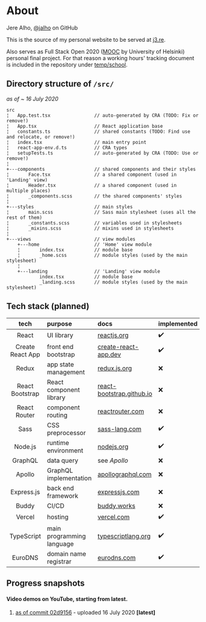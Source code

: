 # About

Jere Alho, [@jalho](https://github.com/jalho) on GitHub

This is the source of my personal website to be served at [j3.re](http://j3.re/).

Also serves as Full Stack Open 2020 ([MOOC](https://fullstackopen.com/) by University of Helsinki) personal final project. For that reason a working hours' tracking document is included in the repository under [temp/school](https://github.com/jalho/j3.re/blob/master/temp/school/Työaikakirjanpito.md).

## Directory structure of `/src/`

*as of ~ 16 July 2020*

```
src
¦   App.test.tsx                // auto-generated by CRA (TODO: Fix or remove!)
¦   App.tsx                     // React application base
¦   constants.ts                // shared constants (TODO: Find use and relocate, or remove!)
¦   index.tsx                   // main entry point
¦   react-app-env.d.ts          // CRA types
¦   setupTests.ts               // auto-generated by CRA (TODO: Use or remove!)
¦       
+---components                  // shared components and their styles
¦       Face.tsx                // a shared component (used in 'Landing' view)
¦       Header.tsx              // a shared component (used in multiple places)
¦       _components.scss        // the shared components' styles
¦       
+---styles                      // main styles
¦       main.scss               // Sass main stylesheet (uses all the rest of them)
¦       _constants.scss         // variables used in stylesheets
¦       _mixins.scss            // mixins used in stylesheets
¦       
+---views                       // view modules
    +---home                    // 'Home' view module
    ¦       index.tsx           // module base
    ¦       _home.scss          // module styles (used by the main stylesheet)
    ¦       
    +---landing                 // 'Landing' view module
            index.tsx           // module base
            _landing.scss       // module styles (used by the main stylesheet)
```

## Tech stack (planned)

| tech | purpose | docs | implemented |
| :----:|:-----|:-----|:-----|
| React | UI library | [reactjs.org](https://reactjs.org/docs/react-api.html) | ✔️ |
| Create React App | front end bootstrap | [create-react-app.dev](https://create-react-app.dev/docs/getting-started) | ✔️ |
| Redux | app state management | [redux.js.org](https://redux.js.org/api/api-reference) | ❌ |
| React Bootstrap | React component library  |[react-bootstrap.github.io](https://react-bootstrap.github.io/) | ❌ |
| React Router | component routing | [reactrouter.com](https://reactrouter.com/web/guides/quick-start) | ❌ |
| Sass | CSS preprocessor | [sass-lang.com](https://sass-lang.com/documentation) | ✔️ |
| Node.js | runtime environment | [nodejs.org](https://nodejs.org/en/docs/) | ✔️ |
| GraphQL | data query | see *Apollo* | ❌ |
| Apollo | GraphQL implementation | [apollographql.com](https://www.apollographql.com/docs/) | ❌ |
| Express.js | back end framework | [expressjs.com](https://expressjs.com/en/4x/api.html) | ❌ |
| Buddy | CI/CD | [buddy.works](https://buddy.works/docs) | ❌ |
| Vercel | hosting | [vercel.com](https://vercel.com/docs) | ✔️ |
| TypeScript | main programming language | [typescriptlang.org](https://www.typescriptlang.org/docs/home.html) | ✔️ |
| EuroDNS | domain name registrar | [eurodns.com](https://www.eurodns.com/) | ✔️ |

## Progress snapshots

#### Video demos on YouTube, starting from latest.

 1. [as of commit 02d9156](https://youtu.be/w4ucXlW8Zhg) - uploaded 16 July 2020 **[latest]**